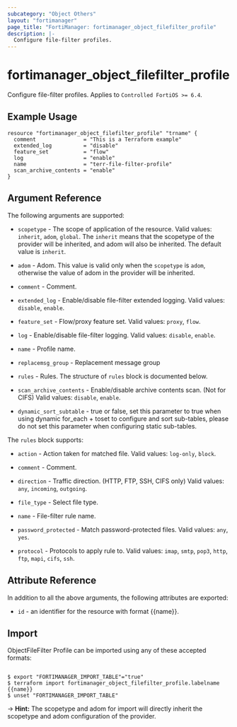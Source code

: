 ```yaml
---
subcategory: "Object Others"
layout: "fortimanager"
page_title: "FortiManager: fortimanager_object_filefilter_profile"
description: |-
  Configure file-filter profiles.
---
```


# fortimanager_object_filefilter_profile
Configure file-filter profiles. Applies to `Controlled FortiOS >= 6.4`.

## Example Usage

```hcl
resource "fortimanager_object_filefilter_profile" "trname" {
  comment               = "This is a Terraform example"
  extended_log          = "disable"
  feature_set           = "flow"
  log                   = "enable"
  name                  = "terr-file-filter-profile"
  scan_archive_contents = "enable"
}
```

## Argument Reference


The following arguments are supported:

* `scopetype` - The scope of application of the resource. Valid values: `inherit`, `adom`, `global`. The `inherit` means that the scopetype of the provider will be inherited, and adom will also be inherited. The default value is `inherit`.
* `adom` - Adom. This value is valid only when the `scopetype` is `adom`, otherwise the value of adom in the provider will be inherited.

* `comment` - Comment.
* `extended_log` - Enable/disable file-filter extended logging. Valid values: `disable`, `enable`.

* `feature_set` - Flow/proxy feature set. Valid values: `proxy`, `flow`.

* `log` - Enable/disable file-filter logging. Valid values: `disable`, `enable`.

* `name` - Profile name.
* `replacemsg_group` - Replacement message group
* `rules` - Rules. The structure of `rules` block is documented below.
* `scan_archive_contents` - Enable/disable archive contents scan. (Not for CIFS) Valid values: `disable`, `enable`.

* `dynamic_sort_subtable` - true or false, set this parameter to true when using dynamic for_each + toset to configure and sort sub-tables, please do not set this parameter when configuring static sub-tables.

The `rules` block supports:

* `action` - Action taken for matched file. Valid values: `log-only`, `block`.

* `comment` - Comment.
* `direction` - Traffic direction. (HTTP, FTP, SSH, CIFS only) Valid values: `any`, `incoming`, `outgoing`.

* `file_type` - Select file type.
* `name` - File-filter rule name.
* `password_protected` - Match password-protected files. Valid values: `any`, `yes`.

* `protocol` - Protocols to apply rule to. Valid values: `imap`, `smtp`, `pop3`, `http`, `ftp`, `mapi`, `cifs`, `ssh`.



## Attribute Reference

In addition to all the above arguments, the following attributes are exported:
* `id` - an identifier for the resource with format {{name}}.

## Import

ObjectFileFilter Profile can be imported using any of these accepted formats:
```

$ export "FORTIMANAGER_IMPORT_TABLE"="true"
$ terraform import fortimanager_object_filefilter_profile.labelname {{name}}
$ unset "FORTIMANAGER_IMPORT_TABLE"
```
-> **Hint:** The scopetype and adom for import will directly inherit the scopetype and adom configuration of the provider.
